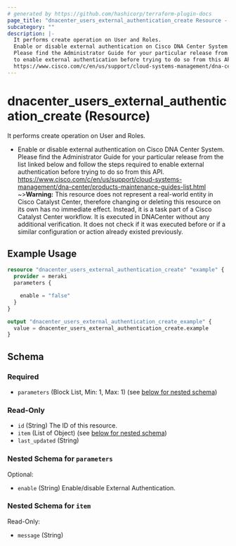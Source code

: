 ```yaml
---
# generated by https://github.com/hashicorp/terraform-plugin-docs
page_title: "dnacenter_users_external_authentication_create Resource - terraform-provider-dnacenter"
subcategory: ""
description: |-
  It performs create operation on User and Roles.
  Enable or disable external authentication on Cisco DNA Center System.
  Please find the Administrator Guide for your particular release from the list linked below and follow the steps required
  to enable external authentication before trying to do so from this API.
  https://www.cisco.com/c/en/us/support/cloud-systems-management/dna-center/products-maintenance-guides-list.html
---
```


# dnacenter_users_external_authentication_create (Resource)

It performs create operation on User and Roles.

- Enable or disable external authentication on Cisco DNA Center System.
Please find the Administrator Guide for your particular release from the list linked below and follow the steps required
to enable external authentication before trying to do so from this API.
https://www.cisco.com/c/en/us/support/cloud-systems-management/dna-center/products-maintenance-guides-list.html
~>**Warning:**
This resource does not represent a real-world entity in Cisco Catalyst Center, therefore changing or deleting this resource on its own has no immediate effect.
Instead, it is a task part of a Cisco Catalyst Center workflow. It is executed in DNACenter without any additional verification. It does not check if it was executed before or if a similar configuration or action already existed previously.

## Example Usage

```terraform
resource "dnacenter_users_external_authentication_create" "example" {
  provider = meraki
  parameters {

    enable = "false"
  }
}

output "dnacenter_users_external_authentication_create_example" {
  value = dnacenter_users_external_authentication_create.example
}
```

<!-- schema generated by tfplugindocs -->
## Schema

### Required

- `parameters` (Block List, Min: 1, Max: 1) (see [below for nested schema](#nestedblock--parameters))

### Read-Only

- `id` (String) The ID of this resource.
- `item` (List of Object) (see [below for nested schema](#nestedatt--item))
- `last_updated` (String)

<a id="nestedblock--parameters"></a>
### Nested Schema for `parameters`

Optional:

- `enable` (String) Enable/disable External Authentication.


<a id="nestedatt--item"></a>
### Nested Schema for `item`

Read-Only:

- `message` (String)

